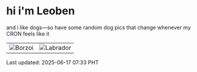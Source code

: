 # hi i'm Leoben

and i like dogs—so have some random dog pics that change whenever my CRON feels like it

|  |  |
|--------|----------|
| ![Borzoi](https://random-dog-vercel.vercel.app/api/random-borzoi?v=1750116798) | ![Labrador](https://random-dog-vercel.vercel.app/api/random-labrador?v=1750116798) |

Last updated: 2025-06-17 07:33 PHT
